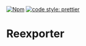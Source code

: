 [![Npm](https://img.shields.io/npm/v/reexporter.svg?style=flat-square)](https://www.npmjs.com/package/reexporter)
[![code style: prettier](https://img.shields.io/badge/code_style-prettier-ff69b4.svg?style=flat-square)](https://github.com/prettier/prettier)

# Reexporter

